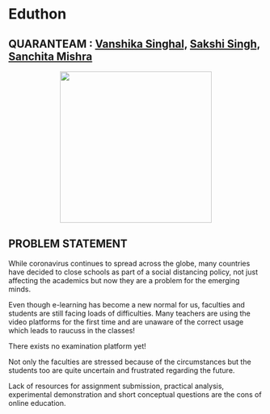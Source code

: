 # Eduthon


## QUARANTEAM : [Vanshika Singhal,](https://www.linkedin.com/in/vanshika-singhal-3a4a301a7/ "View Linkdin Profile") [Sakshi Singh,](https://www.linkedin.com/in/sakshi-singh-988b9a1aa/ "View Linkdin Profile") [Sanchita Mishra](https://www.linkedin.com/in/sanchita-mishra-1b622a196/ "View Linkdin Profile")
<p align="center"><img src="https://github.com/SanchitaMishra170676/Virtual-Hackathon/blob/master/Virtual-Hackathon/images/logo.png" width="300"/></p>


## PROBLEM STATEMENT
While coronavirus continues to spread across the globe, many countries have decided to close schools as part of a social distancing policy, not just affecting the academics but now they are a problem for the emerging minds.

Even though e-learning has become a new normal for us, faculties and students are still facing loads of difficulties. Many teachers are using the video platforms for the first time and are unaware of the correct usage which leads to raucuss in the classes!

There exists no examination platform yet!

Not only the faculties are stressed because of the circumstances but the students too are quite uncertain and frustrated regarding the future.

Lack of resources for assignment submission, practical analysis, experimental demonstration and short conceptual questions are the cons of online education.
